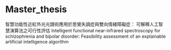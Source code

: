 # Master_thesis
智慧功能性近紅外光光譜術應用於思覺失調症與雙向情緒障礙症： 可解釋人工智慧演算法之可行性評估 Intelligent functional near-infrared spectroscopy for schizophrenia and bipolar disorder: Feasibility assessment of an explainable artificial intelligence algorithm
